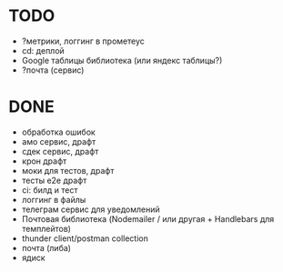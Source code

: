 # TODO

- ?метрики, логгинг в прометеус
- cd: деплой
- Google таблицы библиотека (или яндекс таблицы?)
- ?почта (сервис)

# DONE

- обработка ошибок
- амо сервис, драфт
- сдек сервис, драфт
- крон драфт
- моки для тестов, драфт
- тесты е2е драфт
- ci: билд и тест
- логгинг в файлы
- телеграм сервис для уведомлений
- Почтовая библиотека (Nodemailer / или другая + Handlebars для темплейтов)
- thunder client/postman collection
- почта (либа)
- ядиск
